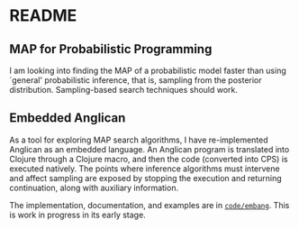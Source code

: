 # README #

## MAP for Probabilistic Programming ##

I am looking into finding the MAP of a probabilistic model faster than using 
`general' probabilistic inference, that is, sampling from the posterior distribution. 
Sampling-based search techniques should work.

## Embedded Anglican ##

As a tool for exploring MAP search algorithms, I have re-implemented Anglican
as an embedded language. An Anglican program is translated into Clojure through
a Clojure macro, and then the code (converted into CPS) is executed natively.
The points where inference algorithms must intervene and affect sampling are 
exposed by stopping the execution and returning continuation, along with auxiliary
information.

The implementation, documentation, and examples are in [`code/embang`](https://bitbucket.org/dtolpin/src/HEAD/code/embang/). This is work
in progress in its early stage.